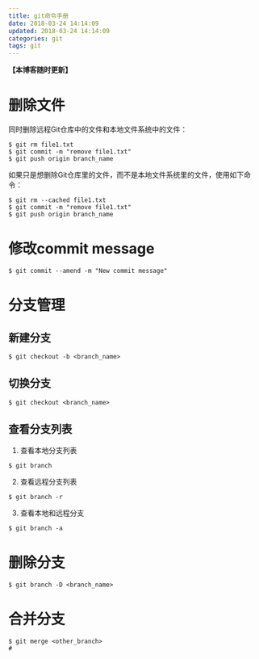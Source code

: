 ```yaml
---
title: git命令手册
date: 2018-03-24 14:14:09
updated: 2018-03-24 14:14:09
categories: git
tags: git
---
```


**【本博客随时更新】**

# 删除文件
同时删除远程Git仓库中的文件和本地文件系统中的文件：
```shell
$ git rm file1.txt
$ git commit -m "remove file1.txt"
$ git push origin branch_name 
```

如果只是想删除Git仓库里的文件，而不是本地文件系统里的文件，使用如下命令：
```shell
$ git rm --cached file1.txt
$ git commit -m "remove file1.txt"
$ git push origin branch_name 
```

# 修改commit message
```shell
$ git commit --amend -m "New commit message"
```

# 分支管理
## 新建分支
```shell
$ git checkout -b <branch_name>
```
## 切换分支
```shell
$ git checkout <branch_name>
```
## 查看分支列表
1. 查看本地分支列表
```shell
$ git branch
```
2. 查看远程分支列表
```shell
$ git branch -r
```
3. 查看本地和远程分支
```shell
$ git branch -a
```
# 删除分支
```shell
$ git branch -D <branch_name>
```
# 合并分支
```shell
$ git merge <other_branch>
# 
```


